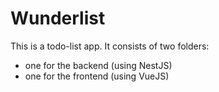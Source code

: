 # Wunderlist

This is a todo-list app.
It consists of two folders:

- one for the backend (using NestJS)
- one for the frontend (using VueJS)
